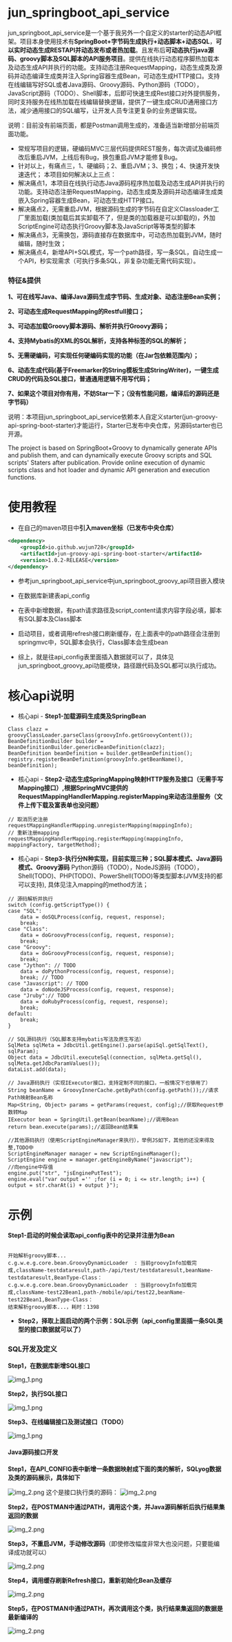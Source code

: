# jun_springboot_api_service

jun_springboot_api_service是一个基于我另外一个自定义的starter的动态API框架。项目本身使用技术有**SpringBoot+字节码生成执行+动态脚本+动态SQL**，**可以实时动态生成RESTAPI并动态发布或者热加载**。且发布后**可动态执行java源码、groovy脚本及SQL脚本的API服务项目**。提供在线执行动态程序脚热加载本及动态生成API并执行的功能。支持动态注册RequestMapping，动态生成类及源码并动态编译生成类并注入Spring容器生成Bean，可动态生成HTTP接口。支持在线编辑写好SQL或者Java源码、Groovy源码、Python源码（TODO），JavaScript源码（TODO）、Shell脚本，后即可快速生成Rest接口对外提供服务，同时支持服务在线热加载在线编辑替换逻辑，提供了一键生成CRUD通用接口方法，减少通用接口的SQL编写，让开发人员专注更复杂的业务逻辑实现。

说明：目前没有前端页面，都是Postman调用生成的，准备适当新增部分前端页面功能。

- 常规写项目的逻辑，硬编码MVC三层代码提供REST服务，每次调试及编码修改后重启JVM，上线后有Bug，换包重启JVM才能修复Bug。
- 针对以上，有痛点三，1、硬编码；2、重启JVM；3、换包；4、快速开发快速迭代；
  本项目如何解决以上三点：
- 解决痛点1，本项目在线执行动态Java源码程序热加载及动态生成API并执行的功能。支持动态注册RequestMapping，动态生成类及源码并动态编译生成类嵌入Spring容器生成Bean，可动态生成HTTP接口。
- 解决痛点2，无需重启JVM，根据源码生成的字节码在自定义Classloader工厂里面加载(类加载后其实卸载不了，但是类的加载器是可以卸载的)，外加ScriptEngine可动态执行Groovy脚本及JavaScript等等类型的脚本
- 解决痛点3，无需换包，源码直接存在数据库中，可动态热加载到JVM，随时编辑，随时生效；
- 解决痛点4，新增API+SQL模式，写一个path路径，写一条SQL，自动生成一个API，秒实现需求（可执行多条SQL，非复杂功能无需代码实现）。

### 特征&提供

**1、可在线写Java、编译Java源码生成字节码、生成对象、动态注册Bean实例；**

**2、可动态生成RequestMapping的Restfull接口；**

**3、可动态加载Groovy脚本源码、解析并执行Groovy源码；**

**4、支持Mybatis的XML的SQL解析，支持各种标签的SQL的解析；**

**5、无需硬编码，可实现任何硬编码实现的功能（在Jar包依赖范围内）；**

**6、动态生成代码(基于Freemarker的String模板生成StringWriter)，一键生成CRUD的代码及SQL接口，普通通用逻辑不用写代码；**

**7、如果这个项目对你有用，不妨Star一下；（没有性能问题，编译后的源码还是字节码）**


说明：本项目jun_springboot_api_service依赖本人自定义starter(jun-groovy-api-spring-boot-starter)才能运行，Starter已发布中央仓库，另源码starter也已开源。

The project is based on SpringBoot+Groovy to dynamically generate APIs and publish them, and can dynamically execute Groovy scripts and SQL scripts' Staters after publication. Provide online execution of dynamic scripts class and hot loader and dynamic API generation and execution functions.



# 使用教程

- 在自己的maven项目中**引入maven坐标（已发布中央仓库）**
```xml
<dependency>
    <groupId>io.github.wujun728</groupId>
    <artifactId>jun-groovy-api-spring-boot-starter</artifactId>
    <version>1.0.2-RELEASE</version>
</dependency>
```
- 参考jun_springboot_api_service中jun_springboot_groovy_api项目嵌入模块

- 在数据库新建表api_config

- 在表中新增数据，有path请求路径及script_content请求内容字段必填，脚本有SQL脚本及Class脚本

- 启动项目，或者调用refresh接口刷新缓存，在上面表中的path路径会注册到springmvc中，SQL脚本会执行，Class脚本会生成bean

- 综上，就是往api_config表里面插入数据就可以了，具体见jun_springboot_groovy_api功能模块，路径跟代码及SQL都可以执行成功。


# 核心api说明


- 核心api - **Step1-加载源码生成类及SpringBean**
```
Class clazz = groovyClassLoader.parseClass(groovyInfo.getGroovyContent());
BeanDefinitionBuilder builder = BeanDefinitionBuilder.genericBeanDefinition(clazz);
BeanDefinition beanDefinition = builder.getBeanDefinition();
registry.registerBeanDefinition(groovyInfo.getBeanName(), beanDefinition);
```

- 核心api - **Step2-动态生成SpringMapping映射HTTP服务及接口（无需手写Mapping接口）,根据SpringMVC提供的RequestMappingHandlerMapping.registerMapping来动态注册服务（文件上传下载及富表单也没问题）**
```
// 取消历史注册
requestMappingHandlerMapping.unregisterMapping(mappingInfo);
// 重新注册mapping
requestMappingHandlerMapping.registerMapping(mappingInfo, mappingFactory, targetMethod);
```


- 核心api - **Step3-执行分N种实现，目前实现三种；SQL脚本模式、Java源码模式、Groovy源码**
Python源码（TODO），NodeJS源码（TODO），Shell(TODO)、PHP(TODO)、PowerShell(TODO)等类型脚本(JVM支持的都可以支持), 具体见注入mapping的method方法；
```
// 源码解析并执行
switch (config.getScriptType()) {
case "SQL":
	data = doSQLProcess(config, request, response);
	break;
case "Class":
	data = doGroovyProcess(config, request, response);
	break;
case "Groovy": 
	data = doGroovyProcess(config, request, response);
	break;
case "Jython": // TODO
	data = doPythonProcess(config, request, response);
	break; // TODO
case "Javascript": // TODO
	data = doNodeJSProcess(config, request, response);
case "Jruby":// TODO
	data = doRubyProcess(config, request, response);
	break;
default:
	break;
}

// SQL源码执行（SQL脚本支持mybatis写法及原生写法）
SqlMeta sqlMeta = JdbcUtil.getEngine().parse(apiSql.getSqlText(), sqlParam); 
Object data = JdbcUtil.executeSql(connection, sqlMeta.getSql(), sqlMeta.getJdbcParamValues());
dataList.add(data);

// Java源码执行（实现IExecutor接口，支持定制不同的接口，一般情况下也够用了）
String beanName = GroovyInnerCache.getByPath(config.getPath());//请求Path映射Bean名称
Map<String, Object> params = getParams(request, config);//获取Request参数转Map
IExecutor bean = SpringUtil.getBean(beanName);//调用Bean
return bean.execute(params);//返回Bean结果集

//其他源码执行（使用ScriptEngineManager来执行），举例JS如下，其他的还没来得及整,TODO中
ScriptEngineManager manager = new ScriptEngineManager();
ScriptEngine engine = manager.getEngineByName("javascript");
//向engine中存值
engine.put("str", "jsEnginePutTest");
engine.eval("var output ='' ;for (i = 0; i <= str.length; i++) {  output = str.charAt(i) + output }");     

```

# 示例

**Step1-启动的时候会读取api_config表中的记录并注册为Bean**

```

开始解析groovy脚本...
c.g.w.e.g.core.bean.GroovyDynamicLoader  : 当前groovyInfo加载完成,className-testdataresult,path-/api/test/testdataresult,beanName-testdataresult,BeanType-Class：
c.g.w.e.g.core.bean.GroovyDynamicLoader  : 当前groovyInfo加载完成,className-test22Bean1,path-/mobile/api/test22,beanName-test22Bean1,BeanType-Class：
结束解析groovy脚本...，耗时：1398

```

- **Step2，择取上面启动的两个示例：SQL示例（api_config里面插一条SQL类型的接口数据就可以了）**
### SQL开发及定义

**Step1，在数据库新增SQL接口**

![img_1.png](doc/sql1.png)

**Step2，执行SQL接口**

![img_1.png](doc/sql2.png)

**Step3、在线编辑接口及测试接口（TODO）**

![img_1.png](doc/sql3.png)

#### Java源码接口开发

**Step1，在API_CONFIG表中新增一条数据映射成下面的类的解析，SQLyog数据及类的源码展示，具体如下**

![img_2.png](doc/java1.png)
这个是接口执行类的源码：
![img_2.png](doc/java1-1.png)

**Step2，在POSTMAN中通过PATH，调用这个类，并Java源码解析后执行结果集返回的数据**

![img_2.png](doc/java2.png)

**Step3，不重启JVM，手动修改源码**（即使修改幅度非常大也没问题，只要能编译成功就可以）

![img_2.png](doc/java21.png)

**Step4，调用缓存刷新Refresh接口，重新初始化Bean及缓存**

![img_2.png](doc/java3.png)

**Step5，在POSTMAN中通过PATH，再次调用这个类，执行结果集返回的数据是最新编译的**

![img_2.png](doc/java4.png)
